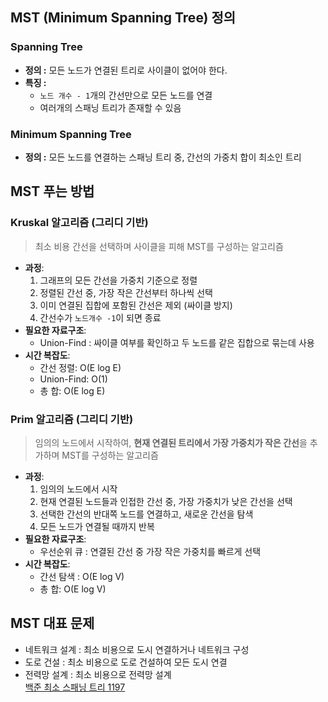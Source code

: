 ## MST (Minimum Spanning Tree) 정의
### Spanning Tree 
- **정의 :** 모든 노드가 연결된 트리로 사이클이 없어야 한다. 
- **특징 :** 
  - `노드 개수 - 1`개의 간선만으로 모든 노드를 연결
  - 여러개의 스패닝 트리가 존재할 수 있음

### Minimum Spanning Tree
- **정의 :** 모든 노드를 연결하는 스패닝 트리 중, 간선의 가중치 합이 최소인 트리


## MST 푸는 방법
### Kruskal 알고리즘 (그리디 기반)
> 최소 비용 간선을 선택하며 사이클을 피해 MST를 구성하는 알고리즘
- **과정**:
    1. 그래프의 모든 간선을 가중치 기준으로 정렬
    2. 정렬된 간선 중, 가장 작은 간선부터 하나씩 선택
    3. 이미 연결된 집합에 포함된 간선은 제외 (싸이클 방지)
    4. 간선수가 `노드개수 -1`이 되면 종료
- **필요한 자료구조**:
  - Union-Find : 싸이클 여부를 확인하고 두 노드를 같은 집합으로 묶는데 사용
- **시간 복잡도**:
  - 간선 정렬: O(E log E)
  - Union-Find: O(1)
  - 총 합: O(E log E)
### Prim 알고리즘 (그리디 기반)
> 임의의 노드에서 시작하여, **현재 연결된 트리에서 가장 가중치가 작은 간선**을 추가하며 MST를 구성하는 알고리즘
- **과정**:
    1. 임의의 노드에서 시작
    2. 현재 연결된 노드들과 인접한 간선 중, 가장 가중치가 낮은 간선을 선택
    3. 선택한 간선의 반대쪽 노드를 연결하고, 새로운 간선을 탐색
    4. 모든 노드가 연결될 때까지 반복
- **필요한 자료구조**:
  - 우선순위 큐 : 연결된 간선 중 가장 작은 가중치를 빠르게 선택
- **시간 복잡도**:
  - 간선 탐색 : O(E log V)
  - 총 합: O(E log V)

## MST 대표 문제 
- 네트워크 설계 : 최소 비용으로 도시 연결하거나 네트워크 구성
- 도로 건설 : 최소 비용으로 도로 건설하여 모든 도시 연결
- 전력망 설계 : 최소 비용으로 전력망 설계   
[백준 최소 스패닝 트리 1197](https://www.acmicpc.net/problem/1197)
